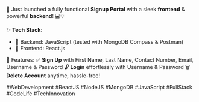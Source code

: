🚀  Just launched a fully functional **Signup Portal** with a sleek **frontend** & powerful **backend**! 💻💡

✨ **Tech Stack**:
- 🔧 Backend: JavaScript (tested with MongoDB Compass & Postman)
- 🎨 Frontend: React.js

🌟 Features:
✅ **Sign Up** with First Name, Last Name, Contact Number, Email, Username & Password
🔓 **Login** effortlessly with Username & Password
🗑️ **Delete Account** anytime, hassle-free!


#WebDevelopment #ReactJS #NodeJS #MongoDB #JavaScript #FullStack #CodeLife #TechInnovation

